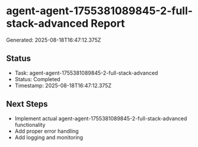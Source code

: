 # agent-agent-1755381089845-2-full-stack-advanced Report

Generated: 2025-08-18T16:47:12.375Z

## Status
- Task: agent-agent-1755381089845-2-full-stack-advanced
- Status: Completed
- Timestamp: 2025-08-18T16:47:12.375Z

## Next Steps
- Implement actual agent-agent-1755381089845-2-full-stack-advanced functionality
- Add proper error handling
- Add logging and monitoring
